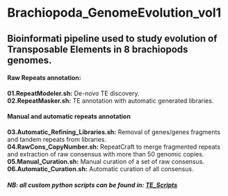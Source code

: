 # Brachiopoda_GenomeEvolution_vol1

## Bioinformati pipeline used to study evolution of Transposable Elements in 8 brachiopods genomes.

#### Raw Repeats annotation:

**01.RepeatModeler.sh:** De-novo TE discovery.  
**02.RepeatMasker.sh:** TE annotation with automatic generated libraries.  

#### Manual and automatic repeats annotation
**03.Automatic_Refining_Libraries.sh:** Removal of genes/genes fragments and tandem repeats from libraries.  
**04.RawCons_CopyNumber.sh:** RepeatCraft to merge fragmented repeats and extraction of raw consensus with more than 50 genomic copies.  
**05.Manual_Curation.sh:** Manual curation of a set of raw consensus.  
**06.Automatic_Curation.sh:** Automatic curation of all consensus.  



##### NB: all custom python scripts can be found in: [TE_Scripts](https://github.com/jacopoM28/Python_Scripts/tree/main/TE_scripts)
 

